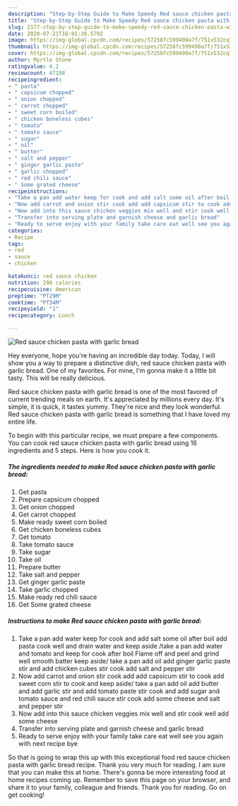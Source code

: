 ```yaml
---
description: "Step-by-Step Guide to Make Speedy Red sauce chicken pasta with garlic bread"
title: "Step-by-Step Guide to Make Speedy Red sauce chicken pasta with garlic bread"
slug: 2177-step-by-step-guide-to-make-speedy-red-sauce-chicken-pasta-with-garlic-bread
date: 2020-07-21T16:01:26.579Z
image: https://img-global.cpcdn.com/recipes/57258fc599490a7f/751x532cq70/red-sauce-chicken-pasta-with-garlic-bread-recipe-main-photo.jpg
thumbnail: https://img-global.cpcdn.com/recipes/57258fc599490a7f/751x532cq70/red-sauce-chicken-pasta-with-garlic-bread-recipe-main-photo.jpg
cover: https://img-global.cpcdn.com/recipes/57258fc599490a7f/751x532cq70/red-sauce-chicken-pasta-with-garlic-bread-recipe-main-photo.jpg
author: Myrtle Stone
ratingvalue: 4.2
reviewcount: 47198
recipeingredient:
- " pasta"
- " capsicum chopped"
- " onion chopped"
- " carrot chopped"
- " sweet corn boiled"
- " chicken boneless cubes"
- " tomato"
- " tomato sauce"
- " sugar"
- " oil"
- " butter"
- " salt and pepper"
- " ginger garlic paste"
- " garlic chopped"
- " red chili sauce"
- " Some grated cheese"
recipeinstructions:
- "Take a pan add water keep for cook and add salt some oil after boil add pasta cook well and drain water and keep aside /take a pan add water and tomato and keep for cook after boil Flame off and peel and grind well smooth batter keep aside/ take a pan add oil add ginger garlic paste stir and add chicken cubes stir cook add salt and pepper stir"
- "Now add carrot and onion stir cook add add capsicum stir to cook add sweet corn stir to cook and keep aside/ take a pan add oil add butter and add garlic stir and add tomato paste stir cook and add sugar and tomato sauce and red chili sauce stir cook add some cheese and salt and pepper stir"
- "Now add into this sauce chicken veggies mix well and stir cook well add some cheese"
- "Transfer into serving plate and garnish cheese and garlic bread"
- "Ready to serve enjoy with your family take care eat well see you again with next recipe bye"
categories:
- Recipe
tags:
- red
- sauce
- chicken

katakunci: red sauce chicken 
nutrition: 298 calories
recipecuisine: American
preptime: "PT29M"
cooktime: "PT34M"
recipeyield: "1"
recipecategory: Lunch

---
```



![Red sauce chicken pasta with garlic bread](https://img-global.cpcdn.com/recipes/57258fc599490a7f/751x532cq70/red-sauce-chicken-pasta-with-garlic-bread-recipe-main-photo.jpg)

Hey everyone, hope you're having an incredible day today. Today, I will show you a way to prepare a distinctive dish, red sauce chicken pasta with garlic bread. One of my favorites. For mine, I'm gonna make it a little bit tasty. This will be really delicious.



Red sauce chicken pasta with garlic bread is one of the most favored of current trending meals on earth. It's appreciated by millions every day. It's simple, it is quick, it tastes yummy. They're nice and they look wonderful. Red sauce chicken pasta with garlic bread is something that I have loved my entire life.


To begin with this particular recipe, we must prepare a few components. You can cook red sauce chicken pasta with garlic bread using 16 ingredients and 5 steps. Here is how you cook it.

<!--inarticleads1-->

##### The ingredients needed to make Red sauce chicken pasta with garlic bread:

1. Get  pasta
1. Prepare  capsicum chopped
1. Get  onion chopped
1. Get  carrot chopped
1. Make ready  sweet corn boiled
1. Get  chicken boneless cubes
1. Get  tomato
1. Take  tomato sauce
1. Take  sugar
1. Take  oil
1. Prepare  butter
1. Take  salt and pepper
1. Get  ginger garlic paste
1. Take  garlic chopped
1. Make ready  red chili sauce
1. Get  Some grated cheese




<!--inarticleads2-->

##### Instructions to make Red sauce chicken pasta with garlic bread:

1. Take a pan add water keep for cook and add salt some oil after boil add pasta cook well and drain water and keep aside /take a pan add water and tomato and keep for cook after boil Flame off and peel and grind well smooth batter keep aside/ take a pan add oil add ginger garlic paste stir and add chicken cubes stir cook add salt and pepper stir
1. Now add carrot and onion stir cook add add capsicum stir to cook add sweet corn stir to cook and keep aside/ take a pan add oil add butter and add garlic stir and add tomato paste stir cook and add sugar and tomato sauce and red chili sauce stir cook add some cheese and salt and pepper stir
1. Now add into this sauce chicken veggies mix well and stir cook well add some cheese
1. Transfer into serving plate and garnish cheese and garlic bread
1. Ready to serve enjoy with your family take care eat well see you again with next recipe bye




So that is going to wrap this up with this exceptional food red sauce chicken pasta with garlic bread recipe. Thank you very much for reading. I am sure that you can make this at home. There's gonna be more interesting food at home recipes coming up. Remember to save this page on your browser, and share it to your family, colleague and friends. Thank you for reading. Go on get cooking!
